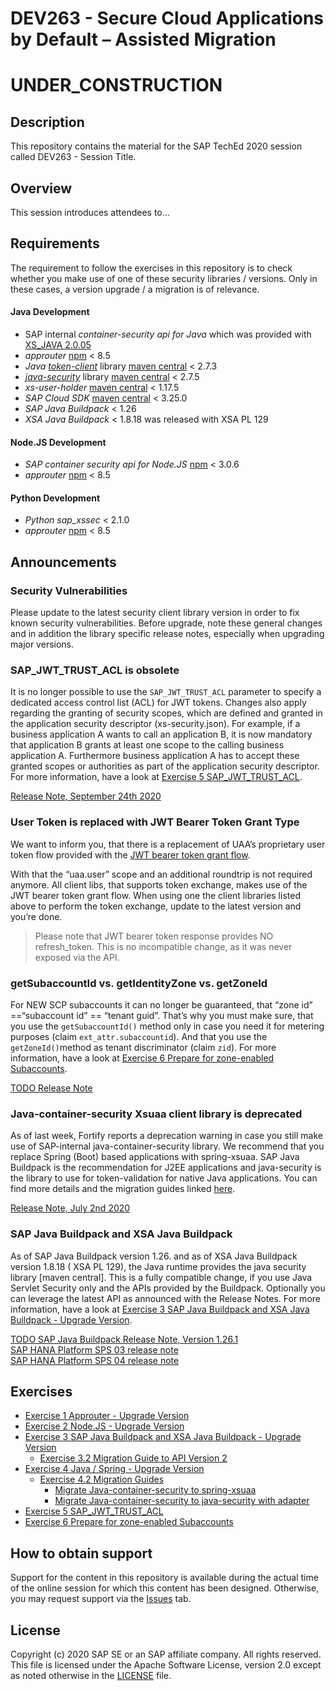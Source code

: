 # DEV263 - Secure Cloud Applications by Default – Assisted Migration
# UNDER_CONSTRUCTION
## Description

This repository contains the material for the SAP TechEd 2020 session called DEV263 - Session Title. 

## Overview

This session introduces attendees to...

## Requirements
The requirement to follow the exercises in this repository is to check whether you make use of one of these security libraries / versions. Only in these cases, a version upgrade / a migration is of relevance.

#### Java Development
- SAP internal *container-security api for Java* which was provided with [XS_JAVA 2.0.05](https://help.sap.com/viewer/4505d0bdaf4948449b7f7379d24d0f0d/2.0.05/en-US/6511bc054b0e48369a625a8019fefd53.html)
- *approuter* [npm](https://www.npmjs.com/package/@sap/approuter) < 8.5
- *Java* [*token-client*](https://github.com/SAP/cloud-security-xsuaa-integration/tree/master/token-client) library [maven central](https://search.maven.org/search?q=g:com.sap.cloud.security.xsuaa) < 2.7.3
- [*java-security*](https://github.wdf.sap.corp/CPSecurity/java-container-security) library [maven central](https://search.maven.org/search?q=g:com.sap.cloud.security) < 2.7.5
- *xs-user-holder* [maven central](https://search.maven.org/search?q=g:com.sap.cloud.sjb) < 1.17.5
- *SAP Cloud SDK* [maven central](https://search.maven.org/search?q=g:com.sap.cloud.sdk) < 3.25.0
- *SAP Java Buildpack* < 1.26
- *XSA Java Buildpack* < 1.8.18 was released with XSA PL 129

#### Node.JS Development
- *SAP container security api for Node.JS* [npm](https://www.npmjs.com/package/@sap/xssec) < 3.0.6
- *approuter* [npm](https://www.npmjs.com/package/@sap/approuter) < 8.5

#### Python Development
- *Python sap_xssec* < 2.1.0
- *approuter* [npm](https://www.npmjs.com/package/@sap/approuter) < 8.5

## Announcements

### Security Vulnerabilities
Please update to the latest security client library version in order to fix known security vulnerabilities.
Before upgrade, note these general changes and in addition the library specific release notes, especially when upgrading major versions.
 
### SAP_JWT_TRUST_ACL is obsolete
It is no longer possible to use the `SAP_JWT_TRUST_ACL` parameter to specify a dedicated access control list (ACL) for JWT tokens. Changes also apply regarding the granting of security scopes, which are defined and granted in the application security descriptor (xs-security.json). For example, if a business application A wants to call an application B, it is now mandatory that application B grants at least one scope to the calling business application A. Furthermore business application A has to accept these granted scopes or authorities as part of the application security descriptor. For more information, have a look at [Exercise 5 SAP_JWT_TRUST_ACL](exercises/sap_jwt_trust_acl).

[Release Note, September 24th 2020](https://help.sap.com/viewer/12a72dd465d240d9bc4988ce6c691271/Cloud/en-US)
 
### User Token is replaced with JWT Bearer Token Grant Type
We want to inform you, that there is a replacement of UAA’s proprietary user token flow provided with the [JWT bearer token grant flow](https://docs.cloudfoundry.org/api/uaa/version/74.26.0/index.html#jwt-bearer-token-grant).

With that the “uaa.user” scope and an additional roundtrip is not required anymore. All client libs, that supports token exchange, makes use of the JWT bearer token grant flow. When using one the client libraries listed above to perform the token exchange, update to the latest version and you’re done. 

> Please note that JWT bearer token response provides NO refresh_token. This is no incompatible change, as it was never exposed via the API.
 
### getSubaccountId vs. getIdentityZone vs. getZoneId
For NEW SCP subaccounts it can no longer be guaranteed, that “zone id” ==“subaccount id” == “tenant guid”. That’s why you must make sure, that you use the `getSubaccountId()` method only in case you need it for metering purposes (claim `ext_attr.subaccountid`). And that you use the `getZoneId()`method as tenant discriminator (claim `zid`). For more information, have a look at [Exercise 6 Prepare for zone-enabled Subaccounts](exercises/zone_enablement).

[TODO Release Note]()

### Java-container-security Xsuaa client library is deprecated
As of last week, Fortify reports a deprecation warning in case you still make use of SAP-internal java-container-security library. We recommend that you replace Spring (Boot) based applications with spring-xsuaa. SAP Java Buildpack is the recommendation for J2EE applications and java-security is the library to use for token-validation for native Java applications. You can find more details and the migration guides linked [here](exercises/java/migrationguides).

[Release Note, July 2nd 2020](https://help.sap.com/viewer/12a72dd465d240d9bc4988ce6c691271/Cloud/en-US)

 
### SAP Java Buildpack and XSA Java Buildpack  
As of SAP Java Buildpack version 1.26. and as of XSA Java Buildpack version 1.8.18 ( XSA PL 129), the Java runtime provides the java security library [maven central]. This is a fully compatible change, if you use Java Servlet Security only and the APIs provided by the Buildpack. Optionally you can leverage the latest API as announced with the Release Notes. For more information, have a look at [Exercise 3 SAP Java Buildpack and XSA Java Buildpack - Upgrade Version](exercises/sapjavabuildpack).

[TODO SAP Java Buildpack Release Note, Version 1.26.1]()  
[SAP HANA Platform SPS 03 release note](https://launchpad.support.sap.com/#/notes/2551355)  
[SAP HANA Platform SPS 04 release note](https://launchpad.support.sap.com/#/notes/2656575)  


## Exercises
- [Exercise 1 Approuter - Upgrade Version](exercises/approuter)
- [Exercise 2 Node.JS - Upgrade Version](exercises/nodejs)
- [Exercise 3 SAP Java Buildpack and XSA Java Buildpack - Upgrade Version](exercises/sapjavabuildpack)
    - [Exercise 3.2 Migration Guide to API Version 2](https://github.com/SAP/cloud-security-xsuaa-integration/blob/master/java-security/Migration_SAPJavaBuildpackProjects_V2.md)
- [Exercise 4 Java / Spring - Upgrade Version](exercises/java)
    - [Exercise 4.2 Migration Guides](exercises/java/migrationguides)
      - [Migrate Java-container-security to spring-xsuaa](https://github.com/SAP/cloud-security-xsuaa-integration/blob/master/spring-xsuaa/Migration_JavaContainerSecurityProjects.md)
      - [Migrate Java-container-security to java-security with adapter](https://github.com/SAP/cloud-security-xsuaa-integration/blob/master/java-security/Migration_SpringSecurityProjects.md)
- [Exercise 5 SAP_JWT_TRUST_ACL](exercises/sap_jwt_trust_acl)
- [Exercise 6 Prepare for zone-enabled Subaccounts](exercises/zone_enablement)


## How to obtain support
Support for the content in this repository is available during the actual time of the online session for which this content has been designed. Otherwise, you may request support via the [Issues](../../issues) tab.

## License
Copyright (c) 2020 SAP SE or an SAP affiliate company. All rights reserved. This file is licensed under the Apache Software License, version 2.0 except as noted otherwise in the [LICENSE](LICENSES/Apache-2.0.txt) file.
